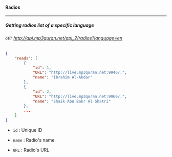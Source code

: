 #### Radios
-------------------------

##### Getting radios list of a specific language
###### `GET` http://api.mp3quran.net/api_2/radios?language=en

```json
{
	"reads": [
		{
			"id": 1,
			"URL": "http://live.mp3quran.net:9946/;",
			"name": "Ibrahim Al-Akdar"
		},
		{
			"id": 2,
			"URL": "http://live.mp3quran.net:9966/;",
			"name": "Shaik Abu Bakr Al Shatri"
		},
        ...
    ]
}
```



- `id` : Unique ID

  

- `name` : Radio's name

  

- `URL` : Radio's URL
